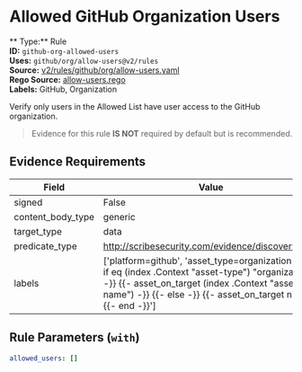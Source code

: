 # Allowed GitHub Organization Users  
** Type:** Rule  
**ID:** `github-org-allowed-users`  
**Uses:** `github/org/allow-users@v2/rules`  
**Source:** [v2/rules/github/org/allow-users.yaml](https://github.com/scribe-public/sample-policies/v2/rules/github/org/allow-users.yaml)  
**Rego Source:** [allow-users.rego](https://github.com/scribe-public/sample-policies/v2/rules/github/org/allow-users.rego)  
**Labels:** GitHub, Organization  

Verify only users in the Allowed List have user access to the GitHub organization.

> Evidence for this rule **IS NOT** required by default but is recommended.


## Evidence Requirements  
| Field | Value |
|-------|-------|
| signed | False |
| content_body_type | generic |
| target_type | data |
| predicate_type | http://scribesecurity.com/evidence/discovery/v0.1 |
| labels | ['platform=github', 'asset_type=organization', '{{- if eq (index .Context "asset-type") "organization" -}} {{- asset_on_target (index .Context "asset-name") -}} {{- else -}} {{- asset_on_target nil -}} {{- end -}}'] |

## Rule Parameters (`with`)  
```yaml
allowed_users: []
```

